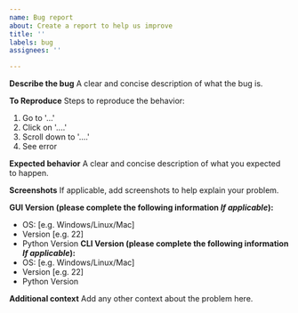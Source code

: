 ```yaml
---
name: Bug report
about: Create a report to help us improve
title: ''
labels: bug
assignees: ''

---
```


**Describe the bug**
A clear and concise description of what the bug is.

**To Reproduce**
Steps to reproduce the behavior:
1. Go to '...'
2. Click on '....'
3. Scroll down to '....'
4. See error

**Expected behavior**
A clear and concise description of what you expected to happen.

**Screenshots**
If applicable, add screenshots to help explain your problem.

**GUI Version (please complete the following information _If applicable_):**
 - OS: [e.g. Windows/Linux/Mac]
 - Version [e.g. 22]
-  Python Version
**CLI Version (please complete the following information _If applicable_):**
 - OS: [e.g. Windows/Linux/Mac]
 - Version [e.g. 22]
-  Python Version

**Additional context**
Add any other context about the problem here.
